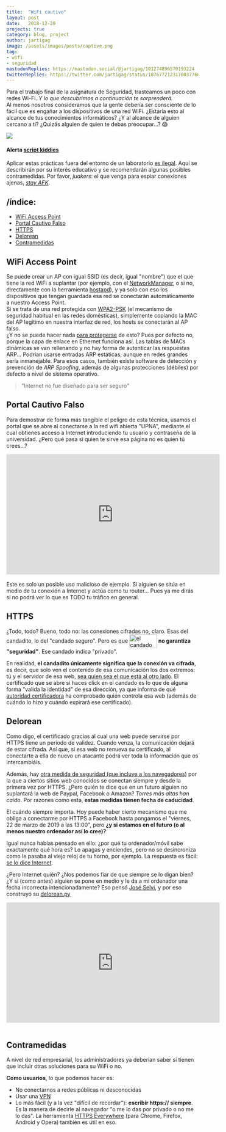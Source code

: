 ```yaml
---
title:  "WiFi cautivo"
layout: post
date:   2018-12-20
projects: true
category: blog, project
author: jartigag
image: /assets/images/posts/captive.png
tag:
- wifi
- seguridad
mastodonReplies: https://mastodon.social/@jartigag/101274896570193224
twitterReplies: https://twitter.com/jartigag/status/1076772123170037760
---
```


Para el trabajo final de la asignatura de Seguridad, trasteamos un poco con redes Wi-Fi. *Y lo que descubrimos a continuación te sorprenderá.*  
Al menos nosotros consideramos que la gente debería ser consciente de lo fácil que es engañar a los dispositivos de una red WiFi. ¿Estaría esto al alcance de tus conocimientos informáticos? ¿Y al alcance de alguien cercano a ti? ¿Quizás alguien de quien te debas preocupar...? 😱

<a href="https://jartigag.xyz/captive"><img src="{{site.baseurl}}/assets/images/posts/captive.png"></a>

#### Alerta [script kiddies](https://knowyourmeme.com/memes/script-kiddie)
Aplicar estas prácticas fuera del entorno de un laboratorio [es ilegal](https://foro.elhacker.net/hacking_wireless/mitm_es_legal_en_una_red_publica-t468294.0.html;msg2119271#msg2119271). Aquí se describirán por su interés educativo y se recomendarán algunas posibles contramedidas. Por favor, *juakers*: el que venga para espiar conexiones ajenas, *[stay AFK](https://www.keepcalmandposters.com/poster/1941183_keep_calm_and_stay_afk)*.

## /índice:

- [WiFi Access Point](#wifi-access-point)
- [Portal Cautivo Falso](#portal-cautivo-falso)
- [HTTPS](#https)
- [Delorean](#delorean)
- [Contramedidas](#contramedidas)

## WiFi Access Point

Se puede crear un AP con igual SSID (es decir, igual "nombre") que el que tiene la red WiFi a suplantar (por ejemplo, con el [NetworkManager](https://en.wikipedia.org/wiki/NetworkManager), o si no, directamente con la herramienta [hostapd](https://w1.fi/hostapd/)), y ya solo con eso los dispositivos que tengan guardada esa red se conectarán automáticamente a nuestro Access Point.  
Si se trata de una red protegida con [WPA2-PSK](https://en.wikipedia.org/wiki/Wi-Fi_Protected_Access) (el mecanismo de seguridad habitual en las redes domésticas), simplemente copiando la MAC del AP legítimo en nuestra interfaz de red, los hosts se conectarán al AP falso.  
¿Y no se puede hacer nada [para protegerse](https://es.wikipedia.org/wiki/Suplantaci%C3%B3n_de_ARP#Defensas) de esto? Pues por defecto no, porque la capa de enlace en Ethernet funciona así. Las tablas de MACs dinámicas se van rellenando y no hay forma de autenticar las respuestas ARP... Podrían usarse entradas ARP estáticas, aunque en redes grandes sería inmanejable. Para esos casos, también existe software de detección y prevención de *ARP Spoofing*, además de algunas protecciones (débiles) por defecto a nivel de sistema operativo.

> "Internet no fue diseñado para ser seguro"

## Portal Cautivo Falso

Para demostrar de forma más tangible el peligro de esta técnica, usamos el portal que se abre al conectarse a la red wifi abierta "UPNA", mediante el cual obtienes acceso a Internet introduciendo tu usuario y contraseña de la universidad. ¿Pero qué pasa si quien te sirve esa página no es quien tú crees...?

<div style="text-align: center">
	<iframe width="560" height="315" src="https://www.youtube-nocookie.com/embed/c8lA9j0KTmY" frameborder="0" allow="accelerometer; autoplay; encrypted-media; gyroscope; picture-in-picture" allowfullscreen></iframe>
</div>
<br>
Este es solo un posible uso malicioso de ejemplo. Si alguien se sitúa en medio de tu conexión a Internet y actúa como tu router... Pues ya me dirás si no podrá ver lo que es TODO tu tráfico en general.

## HTTPS

¿Todo, todo? Bueno, todo no: las conexiones cifradas no, claro. Esas del candadito, lo del "candado seguro". Pero es que <img src="https://upload.wikimedia.org/wikipedia/commons/e/e5/HTTPS_icon.png" alt="el candado de HTTPS" height="36" width="72" style="vertical-align: middle;"> **no garantiza "seguridad"**. Ese candado indica "privado".

En realidad, **el candadito únicamente significa que la conexión va cifrada**, es decir, que solo ven el contenido de esa comunicación los dos extremos: tú y el servidor de esa web, [sea quien sea el que está al otro lado](https://twitter.com/shanselman/status/187572289724887041). El certificado que se abre si haces click en el candado es lo que de alguna forma "valida la identidad" de esa dirección, ya que informa de qué [autoridad certificadora](https://es.wikipedia.org/wiki/Autoridad_de_certificaci%C3%B3n) ha comprobado quién controla esa web (además de cuándo lo hizo y cuándo expirará ese certificado).

## Delorean

Como digo, el certificado gracias al cual una web puede servirse por HTTPS tiene un periodo de validez. Cuando venza, la comunicación dejará de estar cifrada. Así que, si esa web no renueva su certificado, al conectarte a ella de nuevo un atacante podrá ver toda la información que os intercambiáis.

Además, hay [otra medida de seguridad (que incluye a los navegadores)](https://es.wikipedia.org/wiki/HTTP_Strict_Transport_Security#Soporte_de_navegadores) por la que a ciertos sitios web conocidos se conectan siempre y desde la primera vez por HTTPS. ¿Pero quién te dice que en un futuro alguien no suplantará la web de Paypal, Facebook o Amazon? *Torres más altas han caído*. Por razones como esta, **estas medidas tienen fecha de caducidad**.

El cuándo siempre importa. Hoy puede haber cierto mecanismo que me obliga a conectarme por HTTPS a Facebook hasta pongamos el "viernes, 22 de marzo de 2019 a las 13:00", pero **¿y si estamos en el futuro (o al menos nuestro ordenador así lo cree)?**

Igual nunca habías pensado en ello: ¿por qué tu ordenador/móvil sabe exactamente qué hora es? Lo apagas y enciendes, pero no se desincroniza como le pasaba al viejo reloj de tu horno, por ejemplo. La respuesta es fácil: [se lo dice Internet](https://es.wikipedia.org/wiki/Network_Time_Protocol).

¿Pero Internet quién? ¿Nos podemos fiar de que siempre se lo digan bien? ¿Y si (como antes) alguien se pone en medio y le da a mi ordenador una fecha incorrecta intencionadamente? Eso pensó [José Selvi](http://www.pentester.es/), y por eso construyó su [delorean.py](https://github.com/PentesterES/Delorean)

<div style="text-align: center">
	<iframe width="560" height="315" src="https://www.youtube-nocookie.com/embed/S3ZgKpmGU0U" frameborder="0" allow="accelerometer; autoplay; encrypted-media; gyroscope; picture-in-picture" allowfullscreen></iframe>
</div>
<br>

## Contramedidas

A nivel de red empresarial, los administradores ya deberían saber si tienen que incluir otras soluciones para su WiFi o no.

**Como usuarios**, lo que podemos hacer es:  
- No conectarnos a redes públicas ni desconocidas  
- Usar una [VPN](https://www.xataka.com/seguridad/que-es-una-conexion-vpn-para-que-sirve-y-que-ventajas-tiene)  
- Lo más fácil (y a la vez "difícil de recordar"): **escribir https:// siempre**.  Es la manera de decirle al navegador "o me lo das por privado o no me lo das". La herramienta [HTTPS Everywhere](https://www.eff.org/https-everywhere) (para Chrome, Firefox, Android y Opera) también es útil en eso.
